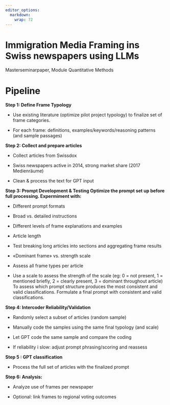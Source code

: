 ```yaml
---
editor_options: 
  markdown: 
    wrap: 72
---
```


# Immigration Media Framing ins Swiss newspapers using LLMs

Masterseminarpaper, Module Quantitative Methods


# Pipeline

**Step 1: Define Frame Typology**

-   Use existing literature (optimize pilot project typology) to
    finalize set of frame categories.

-    For each frame: definitions, examples/keywords/reasoning patterns
    (and sample passages)

**Step 2: Collect and prepare articles**

-   Collect articles from Swissdox

-   Swiss newspapers active in 2014, strong market share (2017
    Medienräume)

-   Clean & process the text for GPT input

**Step 3: Prompt Development & Testing Optimize the prompt set up before
full processing. Expermiment with:**

-   Different prompt formats

-   Broad vs. detailed instructions

-   Different levels of frame explanations and examples

-   Article length

-   Test breaking long articles into sections and aggregating frame
    results

-   «Dominant frame» vs. strength scale

-   Assess all frame types per article

-   Use a scale to assess the strength of the scale (eg: 0 = not
    present, 1 = mentioned briefly, 2 = clearly present, 3 = dominant
    throughout article) To assess which prompt structure produces the
    most consistent and valid classifications. Formulate a final prompt
    with consistent and valid classifications.

**Step 4: Intercoder Reliability/Validation**

-   Randomly select a subset of articles (random sample)

-   Manually code the samples using the same final typology (and scale)

-   Let GPT code the same sample and compare the coding

-   If reliability i slow: adjust prompt phrasing/scoring and reassess

**Step 5 : GPT classification**

-   Process the full set of articles with the finalized prompt

**Step 6: Analysis:**

-   Analyze use of frames per newspaper

-   Optional: link frames to regional voting outcomes
